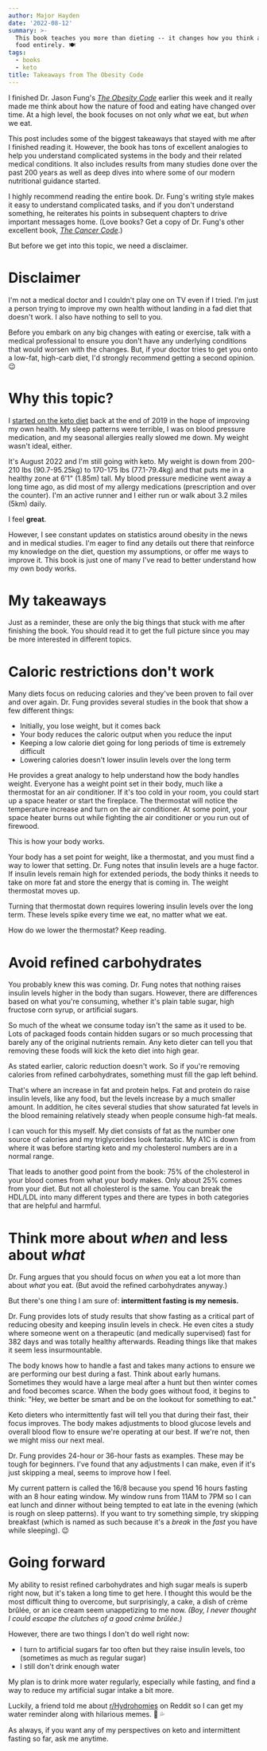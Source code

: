 ```yaml
---
author: Major Hayden
date: '2022-08-12'
summary: >-
  This book teaches you more than dieting -- it changes how you think about
  food entirely. 🍽
tags:
  - books
  - keto
title: Takeaways from The Obesity Code
---
```


I finished Dr. Jason Fung's _[The Obesity Code]_ earlier this week and it really made me think about how the nature of food and eating have changed over time.
At a high level, the book focuses on not only *what* we eat, but *when* we eat.

This post includes some of the biggest takeaways that stayed with me after I finished reading it.
However, the book has tons of excellent analogies to help you understand complicated systems in the body and their related medical conditions.
It also includes results from many studies done over the past 200 years as well as deep dives into where some of our modern nutritional guidance started.

I highly recommend reading the entire book.
Dr. Fung's writing style makes it easy to understand complicated tasks, and if you don't understand something, he reiterates his points in subsequent chapters to drive important messages home.
(Love books? Get a copy of Dr. Fung's other excellent book, _[The Cancer Code]_.)

[The Obesity Code]: https://www.goodreads.com/book/show/24945404-the-obesity-code
[The Cancer Code]: https://www.goodreads.com/en/book/show/52163526

But before we get into this topic, we need a disclaimer.

# Disclaimer

I'm not a medical doctor and I couldn't play one on TV even if I tried.
I'm just a person trying to improve my own health without landing in a fad diet that doesn't work.
I also have nothing to sell to you.

Before you embark on any big changes with eating or exercise, talk with a medical professional to ensure you don't have any underlying conditions that would worsen with the changes.
But, if your doctor tries to get you onto a low-fat, high-carb diet, I'd strongly recommend getting a second opinion. 😉

# Why this topic?

I [started on the keto diet] back at the end of 2019 in the hope of improving my own health.
My sleep patterns were terrible, I was on blood pressure medication, and my seasonal allergies really slowed me down.
My weight wasn't ideal, either.

It's August 2022 and I'm still going with keto.
My weight is down from 200-210 lbs (90.7-95.25kg) to 170-175 lbs (77.1-79.4kg) and that puts me in a healthy zone at 6'1" (1.85m) tall.
My blood pressure medicine went away a long time ago, as did most of my allergy medications (prescription and over the counter).
I'm an active runner and I either run or walk about 3.2 miles (5km) daily.

I feel **great**.

However, I see constant updates on statistics around obesity in the news and in medical studies.
I'm eager to find any details out there that reinforce my knowledge on the diet, question my assumptions, or offer me ways to improve it.
This book is just one of many I've read to better understand how my own body works.

[started on the keto diet]: /2020/06/11/my-experience-with-keto-so-far/

# My takeaways

Just as a reminder, these are only the big things that stuck with me after finishing the book.
You should read it to get the full picture since you may be more interested in different topics.

# Caloric restrictions don't work

Many diets focus on reducing calories and they've been proven to fail over and over again.
Dr. Fung provides several studies in the book that show a few different things:

* Initially, you lose weight, but it comes back
* Your body reduces the caloric output when you reduce the input
* Keeping a low calorie diet going for long periods of time is extremely difficult
* Lowering calories doesn't lower insulin levels over the long term

He provides a great analogy to help understand how the body handles weight.
Everyone has a weight point set in their body, much like a thermostat for an air conditioner.
If it's too cold in your room, you could start up a space heater or start the fireplace.
The thermostat will notice the temperature increase and turn on the air conditioner.
At some point, your space heater burns out while fighting the air conditioner or you run out of firewood.

This is how your body works.

Your body has a set point for weight, like a thermostat, and you must find a way to lower that setting.
Dr. Fung notes that insulin levels are a huge factor.
If insulin levels remain high for extended periods, the body thinks it needs to take on more fat and store the energy that is coming in.
The weight thermostat moves up.

Turning that thermostat down requires lowering insulin levels over the long term.
These levels spike every time we eat, no matter what we eat.

How do we lower the thermostat?
Keep reading.

# Avoid refined carbohydrates

You probably knew this was coming.
Dr. Fung notes that nothing raises insulin levels higher in the body than sugars.
However, there are differences based on what you're consuming, whether it's plain table sugar, high fructose corn syrup, or artificial sugars.

So much of the wheat we consume today isn't the same as it used to be.
Lots of packaged foods contain hidden sugars or so much processing that barely any of the original nutrients remain.
Any keto dieter can tell you that removing these foods will kick the keto diet into high gear.

As stated earlier, caloric reduction doesn't work.
So if you're removing calories from refined carbohydrates, something must fill the gap left behind.

That's where an increase in fat and protein helps.
Fat and protein do raise insulin levels, like any food, but the levels increase by a much smaller amount.
In addition, he cites several studies that show saturated fat levels in the blood remaining relatively steady when people consume high-fat meals.

I can vouch for this myself.
My diet consists of fat as the number one source of calories and my triglycerides look fantastic.
My A1C is down from where it was before starting keto and my cholesterol numbers are in a normal range.

That leads to another good point from the book: 75% of the cholesterol in your blood comes from what your body makes.
Only about 25% comes from your diet.
But not all cholesterol is the same.
You can break the HDL/LDL into many different types and there are types in both categories that are helpful and harmful.

# Think more about _when_ and less about _what_

Dr. Fung argues that you should focus on _when_ you eat a lot more than about _what_ you eat.
(But avoid the refined carbohydrates anyway.)

But there's one thing I am sure of: **intermittent fasting is my nemesis.**

Dr. Fung provides lots of study results that show fasting as a critical part of reducing obesity and keeping insulin levels in check.
He even cites a study where someone went on a therapeutic (and medically supervised) fast for 382 days and was totally healthy afterwards.
Reading things like that makes it seem less insurmountable.

The body knows how to handle a fast and takes many actions to ensure we are performing our best during a fast.
Think about early humans.
Sometimes they would have a large meal after a hunt but then winter comes and food becomes scarce.
When the body goes without food, it begins to think: "Hey, we better be smart and be on the lookout for something to eat."

Keto dieters who intermittently fast will tell you that during their fast, their focus improves.
The body makes adjustments to blood glucose levels and overall blood flow to ensure we're operating at our best.
If we're not, then we might miss our next meal.

Dr. Fung provides 24-hour or 36-hour fasts as examples.
These may be tough for beginners.
I've found that any adjustments I can make, even if it's just skipping a meal, seems to improve how I feel.

My current pattern is called the 16/8 because you spend 16 hours fasting with an 8 hour eating window.
My window runs from 11AM to 7PM so I can eat lunch and dinner without being tempted to eat late in the evening (which is rough on sleep patterns).
If you want to try something simple, try skipping breakfast (which is named as such because it's a _break_ in the _fast_ you have while sleeping). 😉

# Going forward

My ability to resist refined carbohydrates and high sugar meals is superb right now, but it's taken a long time to get here.
I thought this would be the most difficult thing to overcome, but surprisingly, a cake, a dish of crème brûlée, or an ice cream seem unappetizing to me now.
_(Boy, I never thought I could escape the clutches of a good crème brûlée.)_

However, there are two things I don't do well right now:

* I turn to artificial sugars far too often but they raise insulin levels, too (sometimes as much as regular sugar)
* I still don't drink enough water

My plan is to drink more water regularly, especially while fasting, and find a way to reduce my artificial sugar intake a bit more.

Luckily, a friend told me about [r/Hydrohomies] on Reddit so I can get my water reminder along with hilarious memes. 🤣 💦

As always, if you want any of my perspectives on keto and intermittent fasting so far, ask me anytime. 

[r/Hydrohomies]: https://www.reddit.com/r/HydroHomies/


